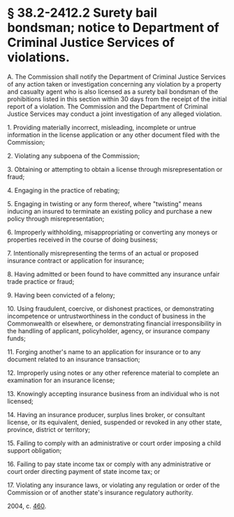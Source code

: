 # § 38.2-2412.2 Surety bail bondsman; notice to Department of Criminal Justice Services of violations.

<p>A. The Commission shall notify the Department of Criminal Justice Services of any action taken or investigation concerning any violation by a property and casualty agent who is also licensed as a surety bail bondsman of the prohibitions listed in this section within 30 days from the receipt of the initial report of a violation. The Commission and the Department of Criminal Justice Services may conduct a joint investigation of any alleged violation.</p><p>1. Providing materially incorrect, misleading, incomplete or untrue information in the license application or any other document filed with the Commission;</p><p>2. Violating any subpoena of the Commission;</p><p>3. Obtaining or attempting to obtain a license through misrepresentation or fraud;</p><p>4. Engaging in the practice of rebating;</p><p>5. Engaging in twisting or any form thereof, where "twisting" means inducing an insured to terminate an existing policy and purchase a new policy through misrepresentation;</p><p>6. Improperly withholding, misappropriating or converting any moneys or properties received in the course of doing business;</p><p>7. Intentionally misrepresenting the terms of an actual or proposed insurance contract or application for insurance;</p><p>8. Having admitted or been found to have committed any insurance unfair trade practice or fraud;</p><p>9. Having been convicted of a felony;</p><p>10. Using fraudulent, coercive, or dishonest practices, or demonstrating incompetence or untrustworthiness in the conduct of business in the Commonwealth or elsewhere, or demonstrating financial irresponsibility in the handling of applicant, policyholder, agency, or insurance company funds;</p><p>11. Forging another's name to an application for insurance or to any document related to an insurance transaction;</p><p>12. Improperly using notes or any other reference material to complete an examination for an insurance license;</p><p>13. Knowingly accepting insurance business from an individual who is not licensed;</p><p>14. Having an insurance producer, surplus lines broker, or consultant license, or its equivalent, denied, suspended or revoked in any other state, province, district or territory;</p><p>15. Failing to comply with an administrative or court order imposing a child support obligation;</p><p>16. Failing to pay state income tax or comply with any administrative or court order directing payment of state income tax; or</p><p>17. Violating any insurance laws, or violating any regulation or order of the Commission or of another state's insurance regulatory authority.</p><p>2004, c. <a href='http://lis.virginia.gov/cgi-bin/legp604.exe?041+ful+CHAP0460'>460</a>.</p>